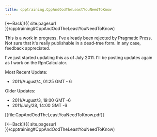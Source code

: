 ```yaml
---
title: cpptraining.CppAndOodTheLeastYouNeedToKnow
---
```

[<--Back]({{ site.pagesurl }}/cpptraining#CppAndOodTheLeastYouNeedToKnow)

This is a work in progress. I've already been rejected by Pragmatic Press. Not sure that it's really publishable in a dead-tree form. In any case, feedback appreciated.

I've just started updating this as of July 2011. I'll be posting updates again as I work on the RpnCalculator.

Most Recent Update: 
* 2011/August/4, 01:25 GMT - 6

Older Updates:
* 2011/August/3, 19:00 GMT -6
* 2011/July/28, 14:00 GMT -6

[[file:CppAndOodTheLeastYouNeedToKnow.pdf]]

[<--Back]({{ site.pagesurl }}/cpptraining#CppAndOodTheLeastYouNeedToKnow)
